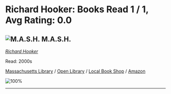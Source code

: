 # Richard Hooker:  Books Read 1 / 1, Avg Rating: 0.0 

## ![M.A.S.H.](https://covers.openlibrary.org/b/isbn/9780671772321-L.jpg) M.A.S.H.
*[Richard Hooker](../authors/RichardHooker)*

Read: 2000s

[Massachusetts Library](https://library.minlib.net/search/i=9780671772321) / [Open Library](https://openlibrary.org/isbn/9780671772321) / [Local Book Shop](https://bookshop.org/book/9780671772321) / [Amazon](https://amazon.com/dp/0061624519)

![100%](https://geps.dev/progress/100) 



---
